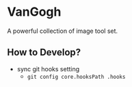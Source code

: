 # VanGogh

A powerful collection of image tool set.

## How to Develop?

* sync git hooks setting
    * `git config core.hooksPath .hooks`